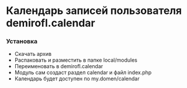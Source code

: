 # Календарь записей пользователя demirofl.calendar

### Установка
- Скачать архив
- Распаковать и разместить в папке local/modules
- Переименовать в demirofl.calendar
- Модуль сам создаст раздел calendar и файл index.php
- Календарь будет доступен по my.domen/calendar
